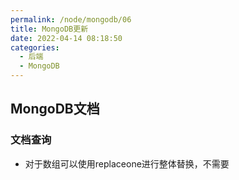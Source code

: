 ```yaml
---
permalink: /node/mongodb/06
title: MongoDB更新
date: 2022-04-14 08:18:50
categories: 
  - 后端
  - MongoDB
---
```


## MongoDB文档

### 文档查询

- 对于数组可以使用replaceone进行整体替换，不需要



